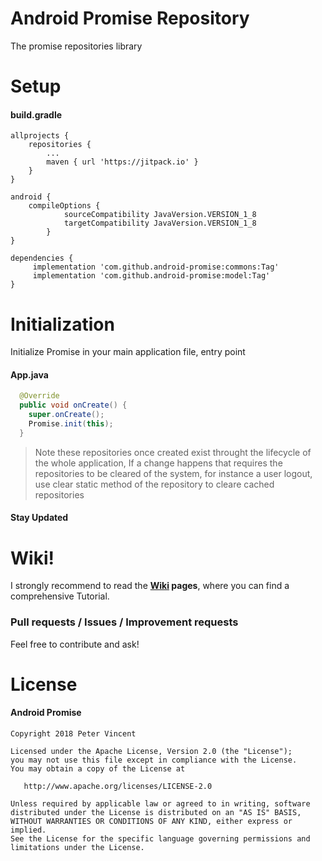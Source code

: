# Android Promise Repository

The promise repositories library

# Setup
#### build.gradle
```
allprojects {
    repositories {
        ...
        maven { url 'https://jitpack.io' }
    }
}

android {
    compileOptions {
            sourceCompatibility JavaVersion.VERSION_1_8
            targetCompatibility JavaVersion.VERSION_1_8
        }
}

dependencies {
     implementation 'com.github.android-promise:commons:Tag'
     implementation 'com.github.android-promise:model:Tag'
}
```

# Initialization
Initialize Promise in your main application file, entry point

#### App.java
```java
  @Override
  public void onCreate() {
    super.onCreate();
    Promise.init(this);
  }
```

> Note these repositories once created exist throught the lifecycle of the whole application, If a change happens that requires the 
> repositories to be cleared of the system, for instance a user logout, use clear static method of the repository to cleare cached
> repositories

#### Stay Updated

# Wiki!
I strongly recommend to read the **[Wiki](https://github.com/android-promise/model/wiki) pages**, where you can find a comprehensive Tutorial.<br/>

### Pull requests / Issues / Improvement requests
Feel free to contribute and ask!<br/>

# License

#### Android Promise

    Copyright 2018 Peter Vincent

    Licensed under the Apache License, Version 2.0 (the "License");
    you may not use this file except in compliance with the License.
    You may obtain a copy of the License at

       http://www.apache.org/licenses/LICENSE-2.0

    Unless required by applicable law or agreed to in writing, software
    distributed under the License is distributed on an "AS IS" BASIS,
    WITHOUT WARRANTIES OR CONDITIONS OF ANY KIND, either express or implied.
    See the License for the specific language governing permissions and
    limitations under the License.

